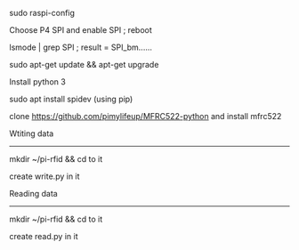sudo raspi-config 

Choose P4 SPI and enable SPI ; reboot 

lsmode | grep SPI    ; result = SPI_bm......

sudo apt-get update && apt-get upgrade 

Install python 3 

sudo apt install spidev (using pip)

clone https://github.com/pimylifeup/MFRC522-python and install mfrc522 


Wtiting data

___________________
mkdir  ~/pi-rfid  && cd to it 

create write.py in it

Reading data 

______________
mkdir ~/pi-rfid  && cd to it 

create read.py in it 